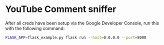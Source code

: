 # YouTube Comment sniffer

After all creds have been setup via the Google Developer Console, run this with the following command:

```bash
FLASK_APP=flask_example.py flask run --host=0.0.0.0 --port=8000
```


